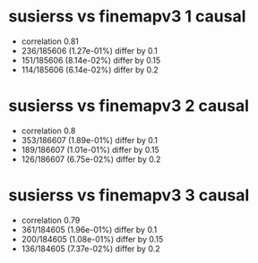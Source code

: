 # susierss vs finemapv3  1 causal

- correlation 0.81
- 236/185606 (1.27e-01%) differ by 0.1
- 151/185606 (8.14e-02%) differ by 0.15
- 114/185606 (6.14e-02%) differ by 0.2


# susierss vs finemapv3  2 causal

- correlation 0.8
- 353/186607 (1.89e-01%) differ by 0.1
- 189/186607 (1.01e-01%) differ by 0.15
- 126/186607 (6.75e-02%) differ by 0.2


# susierss vs finemapv3  3 causal

- correlation 0.79
- 361/184605 (1.96e-01%) differ by 0.1
- 200/184605 (1.08e-01%) differ by 0.15
- 136/184605 (7.37e-02%) differ by 0.2


